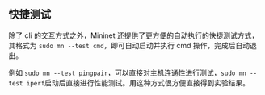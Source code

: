 ## 快捷测试
除了 cli 的交互方式之外，Mininet 还提供了更方便的自动执行的快捷测试方式，其格式为 `sudo mn --test cmd`，即可自动启动并执行 cmd 操作，完成后自动退出。

例如 `sudo mn --test pingpair`，可以直接对主机连通性进行测试，`sudo mn --test iperf`启动后直接进行性能测试。用这种方式很方便直接得到实验结果。
